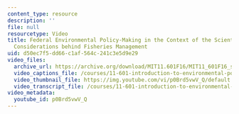 ```yaml
---
content_type: resource
description: ''
file: null
resourcetype: Video
title: Federal Environmental Policy-Making in the Context of the Scientific and Political
  Considerations behind Fisheries Management
uid: d50ec7f5-dd66-c1af-564c-241c3e5d9e29
video_files:
  archive_url: https://archive.org/download/MIT11.601F16/MIT11_601F16_s01_300k.mp4
  video_captions_file: /courses/11-601-introduction-to-environmental-policy-and-planning-fall-2016/42b98c40f4b955db87f430943cdcacb2_p0Brd5vwV_Q.vtt
  video_thumbnail_file: https://img.youtube.com/vi/p0Brd5vwV_Q/default.jpg
  video_transcript_file: /courses/11-601-introduction-to-environmental-policy-and-planning-fall-2016/b9fd42d1ac5038319180432d4d84c880_p0Brd5vwV_Q.pdf
video_metadata:
  youtube_id: p0Brd5vwV_Q
---
```

